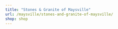 ```yaml
---
title: "Stones & Granite of Maysville"
url: /maysville/stones-and-granite-of-maysville/
shop: shop
---
```

